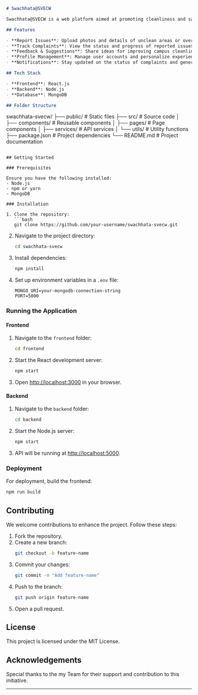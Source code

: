 ```markdown
# Swachhata@SVECW

Swachhata@SVECW is a web platform aimed at promoting cleanliness and sanitation on the campus of Shri Vishnu Engineering College for Women. The platform enables students to report cleanliness issues, track the status of their complaints, and contribute to creating a cleaner and healthier environment.

## Features

- **Report Issues**: Upload photos and details of unclean areas or overflowing dustbins.
- **Track Complaints**: View the status and progress of reported issues.
- **Feedback & Suggestions**: Share ideas for improving campus cleanliness.
- **Profile Management**: Manage user accounts and personalize experiences.
- **Notifications**: Stay updated on the status of complaints and general announcements.

## Tech Stack

- **Frontend**: React.js
- **Backend**: Node.js
- **Database**: MongoDB

## Folder Structure

```
swachhata-svecw/
├── public/               # Static files
├── src/                  # Source code
│   ├── components/       # Reusable components
│   ├── pages/            # Page components
│   ├── services/         # API services
│   └── utils/            # Utility functions
├── package.json          # Project dependencies
└── README.md             # Project documentation
```

## Getting Started

### Prerequisites

Ensure you have the following installed:
- Node.js
- npm or yarn
- MongoDB

### Installation

1. Clone the repository:
   ```bash
   git clone https://github.com/your-username/swachhata-svecw.git
   ```
2. Navigate to the project directory:
   ```bash
   cd swachhata-svecw
   ```
3. Install dependencies:
   ```bash
   npm install
   ```

4. Set up environment variables in a `.env` file:
   ```
   MONGO_URI=your-mongodb-connection-string
   PORT=5000
   ```

### Running the Application

#### Frontend
1. Navigate to the `frontend` folder:
   ```bash
   cd frontend
   ```
2. Start the React development server:
   ```bash
   npm start
   ```
3. Open [http://localhost:3000](http://localhost:3000) in your browser.

#### Backend
1. Navigate to the `backend` folder:
   ```bash
   cd backend
   ```
2. Start the Node.js server:
   ```bash
   npm start
   ```
3. API will be running at [http://localhost:5000](http://localhost:5000).

### Deployment

For deployment, build the frontend:
```bash
npm run build
```

## Contributing

We welcome contributions to enhance the project. Follow these steps:
1. Fork the repository.
2. Create a new branch:
   ```bash
   git checkout -b feature-name
   ```
3. Commit your changes:
   ```bash
   git commit -m "Add feature-name"
   ```
4. Push to the branch:
   ```bash
   git push origin feature-name
   ```
5. Open a pull request.

## License

This project is licensed under the MIT License.

## Acknowledgements

Special thanks to the my Team for their support and contribution to this initiative.

---
